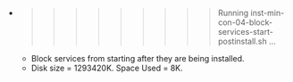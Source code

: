 * >>>>>>>>> Running inst-min-con-04-block-services-start-postinstall.sh ...
  * Block services from starting after they are being installed.
  * Disk size = 1293420K. Space Used = 8K.
